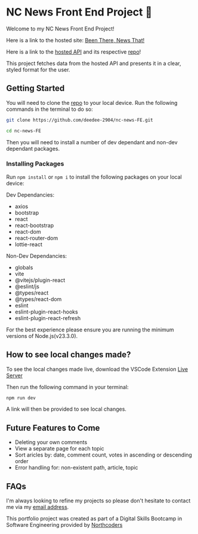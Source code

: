 # NC News Front End Project  📰

Welcome to my NC News Front End Project!   

Here is a link to the hosted site: [Been There, News That!](https://been-there-news-that.netlify.app/)

Here is a link to the [hosted API](https://nc-news-0nn8.onrender.com/) and its respective [repo](https://github.com/deedee-2904/nc-news-BE.git)!  

This project fetches data from the hosted API and presents it in a clear, styled format for the user.

## Getting Started

You will need to clone the [repo](https://github.com/deedee-2904/nc-news-FE.git) to your local device.  Run the following commands in the terminal to do so:

```bash
git clone https://github.com/deedee-2904/nc-news-FE.git

cd nc-news-FE
```

Then you will need to install a number of dev dependant and non-dev dependant packages.

### Installing Packages

Run ```npm install``` or ```npm i``` to install the following packages on your local device:

Dev Dependancies:

- axios
- bootstrap
- react
- react-bootstrap
- react-dom
- react-router-dom
- lottie-react

Non-Dev Dependancies: 

- globals
- vite
- @vitejs/plugin-react
- @eslint/js
- @types/react
- @types/react-dom
- eslint
- eslint-plugin-react-hooks
- eslint-plugin-react-refresh


For the best experience please ensure you are running the minimum versions of Node.js(v23.3.0).

## How to see local changes made?

To see the local changes made live, download the VSCode Extension [Live Server](https://marketplace.visualstudio.com/items?itemName=ritwickdey.LiveServer)

Then run the following command in your terminal: 

```bash
npm run dev
```
A link will then be provided to see local changes.

## Future Features to Come

 - Deleting your own comments
 - View a separate page for each topic
 - Sort aricles by: date, comment count, votes in ascending or descending order
 - Error handling for: non-existent path, article, topic

## FAQs

I'm always looking to refine my projects so please don't hesitate to contact me via my [email address](mailto:demaradarkwah@mail.com).

This portfolio project was created as part of a Digital Skills Bootcamp in Software Engineering provided by [Northcoders](https://northcoders.com/)